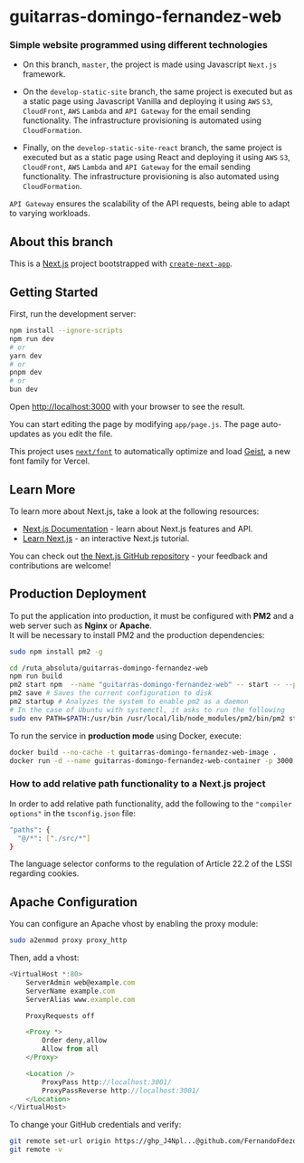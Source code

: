 # guitarras-domingo-fernandez-web

### Simple website programmed using different technologies

- On this branch, `master`, the project is made using Javascript `Next.js` framework.

- On the `develop-static-site` branch, the same project is executed but as a static page using Javascript Vanilla and deploying it using `AWS` `S3`, `CloudFront`, `AWS` `Lambda` and `API Gateway` for the email sending functionality. The infrastructure provisioning is automated using `CloudFormation`.

- Finally, on the `develop-static-site-react` branch, the same project is executed but as a static page using React and deploying it using `AWS` `S3`, `CloudFront`, `AWS` `Lambda`  and `API Gateway` for the email sending functionality. The infrastructure provisioning is also automated using `CloudFormation`.

`API Gateway` ensures the scalability of the API requests, being able to adapt to varying workloads.

## About this branch

This is a [Next.js](https://nextjs.org) project bootstrapped with [`create-next-app`](https://github.com/vercel/next.js/tree/canary/packages/create-next-app).

## Getting Started

First, run the development server:

```bash
npm install --ignore-scripts
npm run dev
# or
yarn dev
# or
pnpm dev
# or
bun dev
```

Open [http://localhost:3000](http://localhost:3000) with your browser to see the result.

You can start editing the page by modifying `app/page.js`. The page auto-updates as you edit the file.

This project uses [`next/font`](https://nextjs.org/docs/app/building-your-application/optimizing/fonts) to automatically optimize and load [Geist](https://vercel.com/font), a new font family for Vercel.

## Learn More

To learn more about Next.js, take a look at the following resources:

- [Next.js Documentation](https://nextjs.org/docs) - learn about Next.js features and API.
- [Learn Next.js](https://nextjs.org/learn) - an interactive Next.js tutorial.

You can check out [the Next.js GitHub repository](https://github.com/vercel/next.js) - your feedback and contributions are welcome!

## Production Deployment

To put the application into production, it must be configured with **PM2** and a web server such as **Nginx** or **Apache**.  
It will be necessary to install PM2 and the production dependencies:

```bash
sudo npm install pm2 -g

cd /ruta_absoluta/guitarras-domingo-fernandez-web
npm run build
pm2 start npm  --name "guitarras-domingo-fernandez-web" -- start -- --port=3001 # Starts a process with pm2 listening on port 3001
pm2 save # Saves the current configuration to disk
pm2 startup # Analyzes the system to enable pm2 as a daemon
# In the case of Ubuntu with systemctl, it asks to run the following
sudo env PATH=$PATH:/usr/bin /usr/local/lib/node_modules/pm2/bin/pm2 startup systemd -u ubuntu --hp /home/ubuntu
```

To run the service in **production mode** using Docker, execute:

```bash
docker build --no-cache -t guitarras-domingo-fernandez-web-image .
docker run -d --name guitarras-domingo-fernandez-web-container -p 3000:3000 guitarras-domingo-fernandez-web-image
```


### How to add relative path functionality to a Next.js project

In order to add relative path functionality, add the following to the `"compiler options"` in the `tsconfig.json` file:

```bash
"paths": {
  "@/*": ["./src/*"]
}
```

The language selector conforms to the regulation of Article 22.2 of the LSSI regarding cookies.

## Apache Configuration

You can configure an Apache vhost by enabling the proxy module:

```bash
sudo a2enmod proxy proxy_http
```

Then, add a vhost:

```typescript
<VirtualHost *:80>
    ServerAdmin web@example.com
    ServerName example.com
    ServerAlias www.example.com 

    ProxyRequests off

    <Proxy *>
        Order deny,allow
        Allow from all
    </Proxy>

    <Location />
        ProxyPass http://localhost:3001/
        ProxyPassReverse http://localhost:3001/
    </Location>
</VirtualHost>
```

To change your GitHub credentials and verify:
```bash
git remote set-url origin https://ghp_J4Npl...@github.com/FernandoFdezdC/guitarras-domingo-fernandez-web.git
git remote -v
```